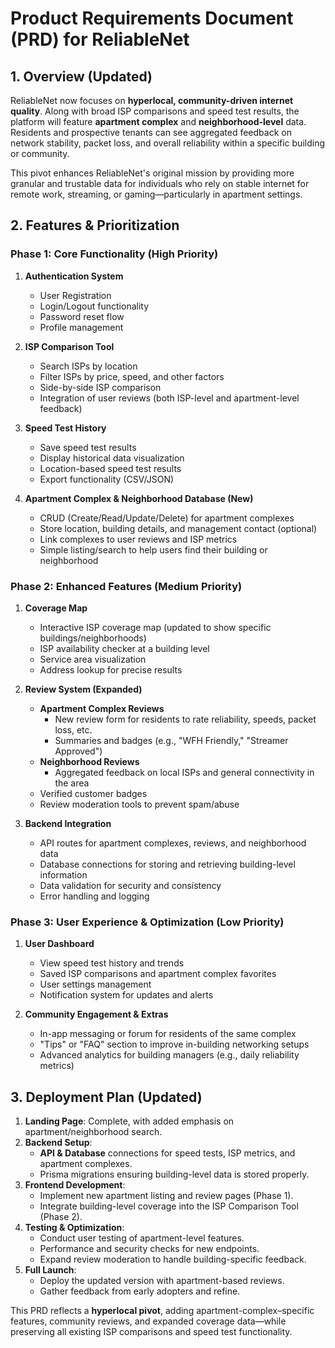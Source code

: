 # Product Requirements Document (PRD) for ReliableNet

## 1. Overview (Updated)
ReliableNet now focuses on **hyperlocal, community-driven internet quality**. Along with broad ISP comparisons and speed test results, the platform will feature **apartment complex** and **neighborhood-level** data. Residents and prospective tenants can see aggregated feedback on network stability, packet loss, and overall reliability within a specific building or community.

This pivot enhances ReliableNet's original mission by providing more granular and trustable data for individuals who rely on stable internet for remote work, streaming, or gaming—particularly in apartment settings.

## 2. Features & Prioritization

### Phase 1: Core Functionality (High Priority)
1. **Authentication System**
   - User Registration  
   - Login/Logout functionality  
   - Password reset flow  
   - Profile management  

2. **ISP Comparison Tool**
   - Search ISPs by location  
   - Filter ISPs by price, speed, and other factors  
   - Side-by-side ISP comparison  
   - Integration of user reviews (both ISP-level and apartment-level feedback)  

3. **Speed Test History**
   - Save speed test results  
   - Display historical data visualization  
   - Location-based speed test results  
   - Export functionality (CSV/JSON)  

4. **Apartment Complex & Neighborhood Database (New)**
   - CRUD (Create/Read/Update/Delete) for apartment complexes  
   - Store location, building details, and management contact (optional)  
   - Link complexes to user reviews and ISP metrics  
   - Simple listing/search to help users find their building or neighborhood  

### Phase 2: Enhanced Features (Medium Priority)
1. **Coverage Map**
   - Interactive ISP coverage map (updated to show specific buildings/neighborhoods)  
   - ISP availability checker at a building level  
   - Service area visualization  
   - Address lookup for precise results  

2. **Review System (Expanded)**
   - **Apartment Complex Reviews**  
     - New review form for residents to rate reliability, speeds, packet loss, etc.  
     - Summaries and badges (e.g., "WFH Friendly," "Streamer Approved")  
   - **Neighborhood Reviews**  
     - Aggregated feedback on local ISPs and general connectivity in the area  
   - Verified customer badges  
   - Review moderation tools to prevent spam/abuse  

3. **Backend Integration**
   - API routes for apartment complexes, reviews, and neighborhood data  
   - Database connections for storing and retrieving building-level information  
   - Data validation for security and consistency  
   - Error handling and logging  

### Phase 3: User Experience & Optimization (Low Priority)
1. **User Dashboard**
   - View speed test history and trends  
   - Saved ISP comparisons and apartment complex favorites  
   - User settings management  
   - Notification system for updates and alerts  

2. **Community Engagement & Extras**
   - In-app messaging or forum for residents of the same complex  
   - "Tips" or "FAQ" section to improve in-building networking setups  
   - Advanced analytics for building managers (e.g., daily reliability metrics)

## 3. Deployment Plan (Updated)
1. **Landing Page**: Complete, with added emphasis on apartment/neighborhood search.  
2. **Backend Setup**:  
   - **API & Database** connections for speed tests, ISP metrics, and apartment complexes.  
   - Prisma migrations ensuring building-level data is stored properly.  
3. **Frontend Development**:  
   - Implement new apartment listing and review pages (Phase 1).  
   - Integrate building-level coverage into the ISP Comparison Tool (Phase 2).  
4. **Testing & Optimization**:  
   - Conduct user testing of apartment-level features.  
   - Performance and security checks for new endpoints.  
   - Expand review moderation to handle building-specific feedback.  
5. **Full Launch**:  
   - Deploy the updated version with apartment-based reviews.  
   - Gather feedback from early adopters and refine.  

This PRD reflects a **hyperlocal pivot**, adding apartment-complex–specific features, community reviews, and expanded coverage data—while preserving all existing ISP comparisons and speed test functionality. 